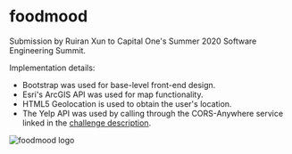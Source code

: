 # foodmood

Submission by Ruiran Xun to Capital One's Summer 2020 Software Engineering Summit.

Implementation details:
- Bootstrap was used for base-level front-end design.
- Esri's ArcGIS API was used for map functionality.
- HTML5 Geolocation is used to obtain the user's location.
- The Yelp API was used by calling through the CORS-Anywhere service linked in the [challenge description](https://www.mindsumo.com/contests/d052bcf8-4580-4922-95ef-a9f6ceaf0f10).

![foodmood logo](https://user-images.githubusercontent.com/8270776/76178762-e1d05a80-618e-11ea-8d47-90a9db30612d.png)
